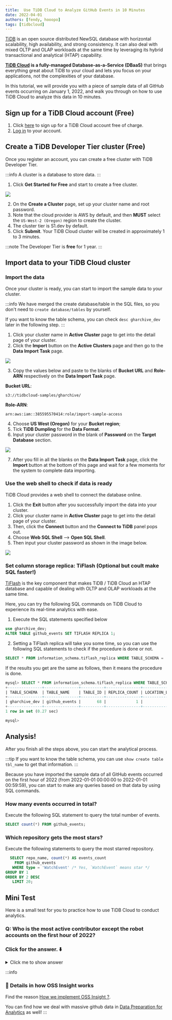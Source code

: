 ```yaml
---
title:  Use TiDB Cloud to Analyze GitHub Events in 10 Minutes
date: 2022-04-01
authors: [fendy, hooopo]
tags: [tidbcloud]
---
```


[TiDB](https://docs.pingcap.com/tidb/stable/overview?utm_source=ossinsight&utm_medium=referral) is an open source distributed NewSQL database with horizontal scalability, high availability, and strong consistency. It can also deal with mixed OLTP and OLAP workloads at the same time by leveraging its hybrid transactional and analytical (HTAP) capability. 

**[TiDB Cloud](https://docs.pingcap.com/tidbcloud/public-preview?utm_source=ossinsight&utm_medium=referral) is a fully-managed Database-as-a-Service (DBaaS)** that brings everything great about TiDB to your cloud and lets you focus on your applications, not the complexities of your database. 

In this tutorial, we will provide you with a piece of sample data of all GitHub events occurring on January 1, 2022, and walk you through on how to use TiDB Cloud to analyze this data in 10 minutes.  

## Sign up for a TiDB Cloud account (Free)

1. Click [here](https://tidbcloud.com/free-trial?utm_source=ossinsight&utm_medium=referral) to sign up for a TiDB Cloud account free of charge. 
2. [Log in](https://tidbcloud.com/?utm_source=ossinsight&utm_medium=referral) to your account.

<!--truncate-->

## Create a TiDB Developer Tier cluster (Free)
Once you register an account, you can create a free cluster with TiDB Developer Tier. 

:::info
 A cluster is a database to store data. 
:::

1. Click **Get Started for Free** and start to create a free cluster. 

![](./dev-tier.png)

2. On the **Create a Cluster** page, set up your cluster name and root password.
3. Note that the cloud provider is AWS by default, and then **MUST** select the `US-West-2 (Oregon)` region to create the cluster.
4. The cluster tier is S1.dev by default.
5. Click **Submit**.
Your TiDB Cloud cluster will be created in approximately 1 to 3 minutes.

:::note
The Developer Tier is **free** for 1 year.
:::

## Import data to your TiDB Cloud cluster

### Import the data
Once your cluster is ready, you can start to import the sample data to your cluster. 

:::info
We have merged the create database/table in the SQL files, so you don't need to `create database/tables` by yourself.

If you want to know the table schema, you can check `desc gharchive_dev` later in the following step. 
:::

1. Click your cluster name in **Active Cluster** page to get into the detail page of your cluster.
2. Click the **Import** button on the **Active Clusters** page and then go to the **Data Import Task** page. 

![](./import.png)

3. Copy the values below and paste to the blanks of **Bucket URL** and **Role-ARN** respectively on the **Data Import Task** page.

**Bucket URL**:
```
s3://tidbcloud-samples/gharchive/
```
**Role-ARN**:
```
arn:aws:iam::385595570414:role/import-sample-access
```

4. Choose **US West (Oregon)** for your **Bucket region**;
5. Tick **TiDB Dumpling** for the **Data Format**. 
6. Input your cluster password in the blank of **Password** on the **Target Database** section. 

![](./fill.png)

7. After you fill in all the blanks on the **Data Import Task** page, click the **Import** button at the bottom of this page and wait for a few moments for the system to complete data importing. 


### Use the web shell to check if data is ready
TiDB Cloud provides a web shell to connect the database online. 
1. Click the **Exit** button after you successfully import the data into your cluster. 
2. Click your cluster name in **Active Cluster** page to get into the detail page of your cluster.
3. Then, click the **Connect** button and the **Connect to TiDB** panel pops out. 
4. Choose **Web SQL Shell** --> **Open SQL Shell**. 
5. Then input your cluster password as shown in the image below.

![](./web-shell.png)


### Set column storage replica: TiFlash (Optional but coult make SQL faster!) 

[TiFlash](https://docs.pingcap.com/tidb/stable/tiflash-overview?utm_source=ossinsight&utm_medium=referral) is the key component that makes TiDB / TiDB Cloud an HTAP database and capable of dealing with OLTP and OLAP workloads at the same time. 

Here, you can try the following SQL commands on TiDB Cloud to experience its real-time analytics with ease.

1. Execute the SQL statements specified below 

```sql
use gharchive_dev;
ALTER TABLE github_events SET TIFLASH REPLICA 1;
```

2. Setting a TiFlash replica will take you some time, so you can use the following SQL statements to check if the procedure is done or not. 

```sql
SELECT * FROM information_schema.tiflash_replica WHERE TABLE_SCHEMA = 'gharchive_dev' and TABLE_NAME = 'github_events';
```

If the results you get are the same as follows, then it means the procedure is done. 

```sql
mysql> SELECT * FROM information_schema.tiflash_replica WHERE TABLE_SCHEMA = 'gharchive_dev' and TABLE_NAME = 'github_events';
+---------------+---------------+----------+---------------+-----------------+-----------+----------+
| TABLE_SCHEMA  | TABLE_NAME    | TABLE_ID | REPLICA_COUNT | LOCATION_LABELS | AVAILABLE | PROGRESS |
+---------------+---------------+----------+---------------+-----------------+-----------+----------+
| gharchive_dev | github_events |       68 |             1 |                 |         1 |        1 |
+---------------+---------------+----------+---------------+-----------------+-----------+----------+
1 row in set (0.27 sec)

mysql>
```

## Analysis!

After you finish all the steps above, you can start the analytical process. 

:::tip
If you want to know the table schema, you can use `show create table tbl_name` to get that information.
:::

Because you have imported the sample data of all GitHub events occurred on the first hour of 2022 (from 2022-01-01 00:00:00 to 2022-01-01 00:59:59), you can start to make any queries based on that data by using SQL commands. 

### How many events occurred in total?
Execute the following SQL statement to query the total number of events. 

```sql
SELECT count(*) FROM github_events;
```

### Which repository gets the most stars?
Execute the following statements to query the most starred repository. 

```sql
  SELECT repo_name, count(*) AS events_count
    FROM github_events
   WHERE type = 'WatchEvent' /* Yes, `WatchEvent` means star */
GROUP BY 1
ORDER BY 2 DESC
   LIMIT 20;
```


## Mini Test
Here is a small test for you to practice how to use TiDB Cloud to conduct analytics. 

### Q: Who is the most active contributor except the robot accounts on the first hour of 2022?

### Click for the answer. ⬇️

<details><summary>Click me to show answer</summary>

```sql
  SELECT actor_login, 
         count(*) AS events_count
    FROM github_events
   WHERE actor_login NOT LIKE '%bot%'
GROUP BY 1
ORDER BY 2 DESC 
   LIMIT 20;
```

</details>

<!-- ## Watch the video below for detailed information

<video width="100%" poster={require('/blog/try-it-yourself/dev-tier.png').default} controls>
  <source src={require('/blog/try-it-yourself/github-demo-tidbcloud.mp4').default} type="video/mp4" />
</video> -->


:::info
### 🌟 Details in how OSS Insight works

Find the reason [How we implement OSS Insight ?](/blog/why-we-choose-tidb-to-support-ossinsight).

You can find how we deal with massive github data in [Data Preparation for Analytics](/blog/how-it-works) as well!
:::
